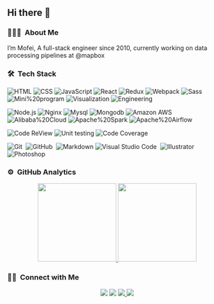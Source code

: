 
<h2>Hi there 👋  </h2>

### 👨🏻‍💻 &nbsp;About Me

I’m Mofei, A full-stack engineer since 2010, currently working on data processing pipelines at @mapbox

### 🛠 &nbsp;Tech Stack

![HTML](https://img.shields.io/badge/HTML-11y-24292e?style=flat-square&logo=HTML5&logoColor=FFFFFF&labelColor=24292e&color=474d56) ![CSS](https://img.shields.io/badge/CSS-11y-24292e?style=flat-square&logo=CSS3&logoColor=FFFFFF&labelColor=24292e&color=474d56) ![JavaScript](https://img.shields.io/badge/JavaScript-11y-24292e?style=flat-square&logo=JavaScript&logoColor=FFFFFF&labelColor=24292e&color=474d56) ![React](https://img.shields.io/badge/React-7y-24292e?style=flat-square&logo=React&logoColor=FFFFFF&labelColor=24292e&color=474d56) ![Redux](https://img.shields.io/badge/Redux-6y-24292e?style=flat-square&logo=Redux&logoColor=FFFFFF&labelColor=24292e&color=474d56) ![Webpack](https://img.shields.io/badge/Webpack-6y-24292e?style=flat-square&logo=Webpack&logoColor=FFFFFF&labelColor=24292e&color=474d56)  ![Sass](https://img.shields.io/badge/Sass-6y-24292e?style=flat-square&logo=Sass&logoColor=FFFFFF&labelColor=24292e&color=474d56) ![Mini%20program](https://img.shields.io/badge/Mini%20program-6y-24292e?style=flat-square&logo=WeChat&logoColor=FFFFFF&labelColor=24292e&color=474d56) ![Visualization](https://img.shields.io/badge/Visualization-6y-24292e?style=flat-square&logo=reverbnation&logoColor=FFFFFF&labelColor=24292e&color=474d56) ![Engineering](https://img.shields.io/badge/Engineering-5y-24292e?style=flat-square&logo=reverbnation&logoColor=FFFFFF&labelColor=24292e&color=474d56)


![Node.js](https://img.shields.io/badge/Node.js-6y-24292e?style=flat-square&logo=Node.js&logoColor=FFFFFF&labelColor=24292e&color=474d56) ![Nginx](https://img.shields.io/badge/Nginx-6y-24292e?style=flat-square&logo=Nginx&logoColor=FFFFFF&labelColor=24292e&color=474d56) ![Mysql](https://img.shields.io/badge/Mysql-4y-24292e?style=flat-square&logo=Mysql&logoColor=FFFFFF&labelColor=24292e&color=474d56) ![Mongodb](https://img.shields.io/badge/Mongodb-4y-24292e?style=flat-square&logo=Mongodb&logoColor=FFFFFF&labelColor=24292e&color=474d56) ![Amazon AWS](https://img.shields.io/badge/Amazon%20Aws-4y-24292e?style=flat-square&logo=Amazon-Aws&logoColor=FFFFFF&labelColor=24292e&color=474d56) ![Alibaba%20Cloud](https://img.shields.io/badge/Alibaba%20Cloud-4y-24292e?style=flat-square&logo=Alibaba-Cloud&logoColor=FFFFFF&labelColor=24292e&color=474d56) ![Apache%20Spark](https://img.shields.io/badge/Apache%20Spark-1y-24292e?style=flat-square&logo=Apache%20Spark&logoColor=FFFFFF&labelColor=24292e&color=474d56) ![Apache%20Airflow](https://img.shields.io/badge/Apache%20Airflow-1y-24292e?style=flat-square&logo=Apache%20Airflow&logoColor=FFFFFF&labelColor=24292e&color=474d56)

![Code ReView](https://img.shields.io/badge/Code%20Review-4y-24292e?style=flat-square&logo=Visual-Studio-Code&logoColor=FFFFFF&labelColor=24292e&color=474d56) ![Unit testing](https://img.shields.io/badge/Unit%20testing-3y-24292e?style=flat-square&logo=Travis-CI&logoColor=FFFFFF&labelColor=24292e&color=474d56) ![Code Coverage](https://img.shields.io/badge/Code%20Coverage-3y-24292e?style=flat-square&logo=Codecov&logoColor=FFFFFF&labelColor=24292e&color=474d56)


![Git](https://img.shields.io/badge/-Git-24292e?style=flat&logo=git)&nbsp; ![GitHub](https://img.shields.io/badge/-GitHub-24292e?style=flat&logo=github)&nbsp; ![Markdown](https://img.shields.io/badge/-Markdown-24292e?style=flat&logo=markdown) ![Visual Studio Code](https://img.shields.io/badge/-Visual%20Studio%20Code-24292e?style=flat&logo=visual-studio-code&logoColor=007ACC)&nbsp; ![Illustrator](https://img.shields.io/badge/-Illustrator-24292e?style=flat&logo=adobe-illustrator)&nbsp; ![Photoshop](https://img.shields.io/badge/-Photoshop-24292e?style=flat&logo=adobe-photoshop)&nbsp;

### ⚙️ &nbsp;GitHub Analytics

<p align="center">
<a href="https://github.com/zmofei">
  <img height="180em" src="https://github-readme-stats-eight-theta.vercel.app/api?username=zmofei&show_icons=true&theme=nord&include_all_commits=true&count_private=true"/>
  <img height="180em" src="https://github-readme-stats-eight-theta.vercel.app/api/top-langs/?username=zmofei&layout=compact&langs_count=8&theme=nord"/>
</a>
</p>


### 🤝🏻 &nbsp;Connect with Me

<p align="center">
<a href="https://linkedin.com/in/mofei-zhu"><img src="https://img.shields.io/badge/-Mofei--Zhu-0077B5?style=flat&logo=Linkedin&logoColor=white"/></a>
<a href="mailto:zhuwenlong1027@gmail.com"><img src="https://img.shields.io/badge/-zhuwenlong1027@gmail.com-D14836?style=flat&logo=Gmail&logoColor=white"/></a>
<a href="https://instagram.com/zhu_wenlong"><img src="https://img.shields.io/badge/-@zhu__wenlong_-E4405F?style=flat&logo=Instagram&logoColor=white"/>
<a href="https://www.zhuwenlong.com"><img src="https://img.shields.io/badge/-https%3A%2F%2Fwww.zhuwenlong.com-1769FF?style=flat&logo=Google-Chrome&logoColor=white"/></a>
</p>
